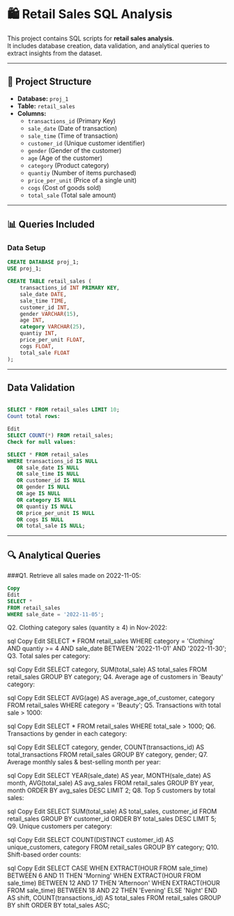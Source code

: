 # 🛍 Retail Sales SQL Analysis

This project contains SQL scripts for **retail sales analysis**.  
It includes database creation, data validation, and analytical queries to extract insights from the dataset.

---

## 📂 Project Structure

- **Database:** `proj_1`
- **Table:** `retail_sales`
- **Columns:**
  - `transactions_id` (Primary Key)
  - `sale_date` (Date of transaction)
  - `sale_time` (Time of transaction)
  - `customer_id` (Unique customer identifier)
  - `gender` (Gender of the customer)
  - `age` (Age of the customer)
  - `category` (Product category)
  - `quantiy` (Number of items purchased)  
  - `price_per_unit` (Price of a single unit)
  - `cogs` (Cost of goods sold)
  - `total_sale` (Total sale amount)

---

## 📊 Queries Included

### **Data Setup**
```sql
CREATE DATABASE proj_1;
USE proj_1;

CREATE TABLE retail_sales (
    transactions_id INT PRIMARY KEY,
    sale_date DATE,
    sale_time TIME,
    customer_id INT,
    gender VARCHAR(15),
    age INT,
    category VARCHAR(25),
    quantiy INT,
    price_per_unit FLOAT,
    cogs FLOAT,
    total_sale FLOAT
);
```
---

## Data Validation

```sql

SELECT * FROM retail_sales LIMIT 10;
Count total rows:

Edit
SELECT COUNT(*) FROM retail_sales;
Check for null values:

SELECT * FROM retail_sales
WHERE transactions_id IS NULL
   OR sale_date IS NULL
   OR sale_time IS NULL
   OR customer_id IS NULL
   OR gender IS NULL
   OR age IS NULL
   OR category IS NULL
   OR quantiy IS NULL
   OR price_per_unit IS NULL
   OR cogs IS NULL
   OR total_sale IS NULL;
```

---


## 🔍 Analytical Queries

###Q1. Retrieve all sales made on 2022-11-05:
```sql
Copy
Edit
SELECT *
FROM retail_sales
WHERE sale_date = '2022-11-05';
```

Q2. Clothing category sales (quantity ≥ 4) in Nov-2022:

sql
Copy
Edit
SELECT *
FROM retail_sales
WHERE category = 'Clothing'
  AND quantiy >= 4
  AND sale_date BETWEEN '2022-11-01' AND '2022-11-30';
Q3. Total sales per category:

sql
Copy
Edit
SELECT category, SUM(total_sale) AS total_sales
FROM retail_sales
GROUP BY category;
Q4. Average age of customers in 'Beauty' category:

sql
Copy
Edit
SELECT AVG(age) AS average_age_of_customer, category
FROM retail_sales
WHERE category = 'Beauty';
Q5. Transactions with total sale > 1000:

sql
Copy
Edit
SELECT *
FROM retail_sales
WHERE total_sale > 1000;
Q6. Transactions by gender in each category:

sql
Copy
Edit
SELECT category, gender, COUNT(transactions_id) AS total_transactions
FROM retail_sales 
GROUP BY category, gender;
Q7. Average monthly sales & best-selling month per year:

sql
Copy
Edit
SELECT 
    YEAR(sale_date) AS year, 
    MONTH(sale_date) AS month, 
    AVG(total_sale) AS avg_sales
FROM retail_sales
GROUP BY year, month
ORDER BY avg_sales DESC
LIMIT 2;
Q8. Top 5 customers by total sales:

sql
Copy
Edit
SELECT SUM(total_sale) AS total_sales, customer_id
FROM retail_sales
GROUP BY customer_id
ORDER BY total_sales DESC
LIMIT 5;
Q9. Unique customers per category:

sql
Copy
Edit
SELECT COUNT(DISTINCT customer_id) AS unique_customers, category
FROM retail_sales
GROUP BY category;
Q10. Shift-based order counts:

sql
Copy
Edit
SELECT 
    CASE 
        WHEN EXTRACT(HOUR FROM sale_time) BETWEEN 6 AND 11 THEN 'Morning'
        WHEN EXTRACT(HOUR FROM sale_time) BETWEEN 12 AND 17 THEN 'Afternoon'
        WHEN EXTRACT(HOUR FROM sale_time) BETWEEN 18 AND 22 THEN 'Evening'
        ELSE 'Night'
    END AS shift,
    COUNT(transactions_id) AS total_sales
FROM retail_sales
GROUP BY shift
ORDER BY total_sales ASC;
